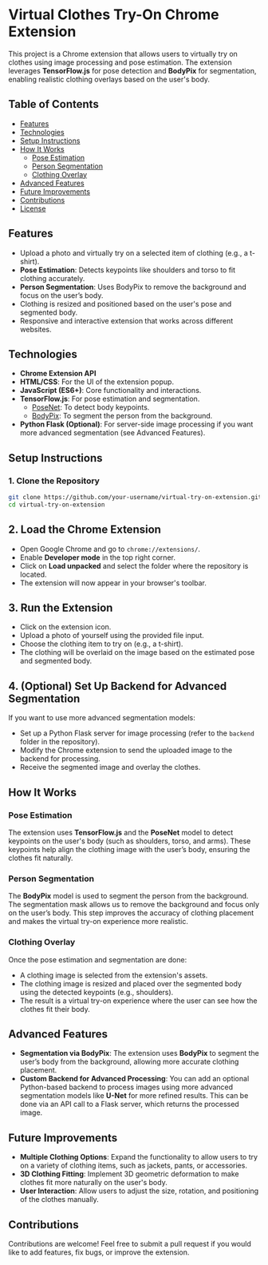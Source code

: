 # Virtual Clothes Try-On Chrome Extension

This project is a Chrome extension that allows users to virtually try on clothes using image processing and pose estimation. The extension leverages **TensorFlow.js** for pose detection and **BodyPix** for segmentation, enabling realistic clothing overlays based on the user's body.

## Table of Contents

- [Features](#features)
- [Technologies](#technologies)
- [Setup Instructions](#setup-instructions)
- [How It Works](#how-it-works)
  - [Pose Estimation](#pose-estimation)
  - [Person Segmentation](#person-segmentation)
  - [Clothing Overlay](#clothing-overlay)
- [Advanced Features](#advanced-features)
- [Future Improvements](#future-improvements)
- [Contributions](#contributions)
- [License](#license)

## Features

- Upload a photo and virtually try on a selected item of clothing (e.g., a t-shirt).
- **Pose Estimation**: Detects keypoints like shoulders and torso to fit clothing accurately.
- **Person Segmentation**: Uses BodyPix to remove the background and focus on the user’s body.
- Clothing is resized and positioned based on the user's pose and segmented body.
- Responsive and interactive extension that works across different websites.

## Technologies

- **Chrome Extension API**
- **HTML/CSS**: For the UI of the extension popup.
- **JavaScript (ES6+)**: Core functionality and interactions.
- **TensorFlow.js**: For pose estimation and segmentation.
  - [PoseNet](https://github.com/tensorflow/tfjs-models/tree/master/posenet): To detect body keypoints.
  - [BodyPix](https://github.com/tensorflow/tfjs-models/tree/master/body-pix): To segment the person from the background.
- **Python Flask (Optional)**: For server-side image processing if you want more advanced segmentation (see Advanced Features).

## Setup Instructions

### 1. Clone the Repository

```bash
git clone https://github.com/your-username/virtual-try-on-extension.git
cd virtual-try-on-extension
```

## 2. Load the Chrome Extension

- Open Google Chrome and go to `chrome://extensions/`.
- Enable **Developer mode** in the top right corner.
- Click on **Load unpacked** and select the folder where the repository is located.
- The extension will now appear in your browser's toolbar.

## 3. Run the Extension

- Click on the extension icon.
- Upload a photo of yourself using the provided file input.
- Choose the clothing item to try on (e.g., a t-shirt).
- The clothing will be overlaid on the image based on the estimated pose and segmented body.

## 4. (Optional) Set Up Backend for Advanced Segmentation

If you want to use more advanced segmentation models:

- Set up a Python Flask server for image processing (refer to the `backend` folder in the repository).
- Modify the Chrome extension to send the uploaded image to the backend for processing.
- Receive the segmented image and overlay the clothes.

## How It Works

### Pose Estimation

The extension uses **TensorFlow.js** and the **PoseNet** model to detect keypoints on the user's body (such as shoulders, torso, and arms). These keypoints help align the clothing image with the user’s body, ensuring the clothes fit naturally.

### Person Segmentation

The **BodyPix** model is used to segment the person from the background. The segmentation mask allows us to remove the background and focus only on the user’s body. This step improves the accuracy of clothing placement and makes the virtual try-on experience more realistic.

### Clothing Overlay

Once the pose estimation and segmentation are done:

- A clothing image is selected from the extension's assets.
- The clothing image is resized and placed over the segmented body using the detected keypoints (e.g., shoulders).
- The result is a virtual try-on experience where the user can see how the clothes fit their body.

## Advanced Features

- **Segmentation via BodyPix**: The extension uses **BodyPix** to segment the user’s body from the background, allowing more accurate clothing placement.
- **Custom Backend for Advanced Processing**: You can add an optional Python-based backend to process images using more advanced segmentation models like **U-Net** for more refined results. This can be done via an API call to a Flask server, which returns the processed image.

## Future Improvements

- **Multiple Clothing Options**: Expand the functionality to allow users to try on a variety of clothing items, such as jackets, pants, or accessories.
- **3D Clothing Fitting**: Implement 3D geometric deformation to make clothes fit more naturally on the user's body.
- **User Interaction**: Allow users to adjust the size, rotation, and positioning of the clothes manually.

## Contributions

Contributions are welcome! Feel free to submit a pull request if you would like to add features, fix bugs, or improve the extension.

